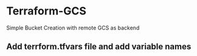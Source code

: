 # Terraform-GCS

Simple Bucket Creation with remote GCS as backend 

## Add terrform.tfvars file and add variable names
